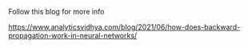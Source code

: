
Follow this blog for more info


https://www.analyticsvidhya.com/blog/2021/06/how-does-backward-propagation-work-in-neural-networks/

